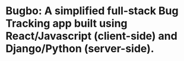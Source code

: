 # Bugbo: A simplified full-stack Bug Tracking app built using React/Javascript (client-side) and Django/Python (server-side).
